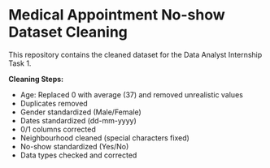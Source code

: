 # Medical Appointment No-show Dataset Cleaning

This repository contains the cleaned dataset for the Data Analyst Internship Task 1.

**Cleaning Steps:**
- Age: Replaced 0 with average (37) and removed unrealistic values
- Duplicates removed
- Gender standardized (Male/Female)
- Dates standardized (dd-mm-yyyy)
- 0/1 columns corrected
- Neighbourhood cleaned (special characters fixed)
- No-show standardized (Yes/No)
- Data types checked and corrected
